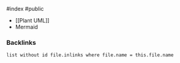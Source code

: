 #index #public

- [[Plant UML]]
- Mermaid

### Backlinks
```dataview 
list without id file.inlinks where file.name = this.file.name 
```

